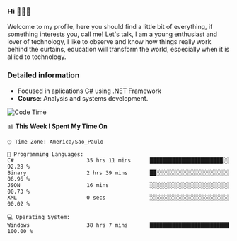


### Hi 🙋🏽‍♂️

Welcome to my profile, here you should find a little bit of everything, if something interests you, call me! Let's talk,
I am a young enthusiast and lover of technology, I like to observe and know how things really work behind the curtains, 
education will transform the world, especially when it is allied to technology.

### Detailed information
* Focused in aplications C# using .NET Framework
* **Course**: Analysis and systems development.

<!--START_SECTION:waka-->
![Code Time](http://img.shields.io/badge/Code%20Time-737%20hrs%2052%20mins-blue)

📊 **This Week I Spent My Time On** 

```text
🕑︎ Time Zone: America/Sao_Paulo

💬 Programming Languages: 
C#                       35 hrs 11 mins      ███████████████████████░░   92.28 % 
Binary                   2 hrs 39 mins       ██░░░░░░░░░░░░░░░░░░░░░░░   06.96 % 
JSON                     16 mins             ░░░░░░░░░░░░░░░░░░░░░░░░░   00.73 % 
XML                      0 secs              ░░░░░░░░░░░░░░░░░░░░░░░░░   00.02 % 

💻 Operating System: 
Windows                  38 hrs 7 mins       █████████████████████████   100.00 % 
```


<!--END_SECTION:waka-->


